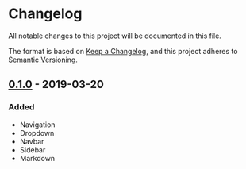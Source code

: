 # Changelog
All notable changes to this project will be documented in this file.

The format is based on [Keep a Changelog](https://keepachangelog.com/en/1.0.0/),
and this project adheres to [Semantic Versioning](https://semver.org/spec/v2.0.0.html).

## [0.1.0] - 2019-03-20
### Added
- Navigation
- Dropdown
- Navbar
- Sidebar
- Markdown

[0.1.0]: https://github.com/usecamo/camo/releases/tag/0.1.0
